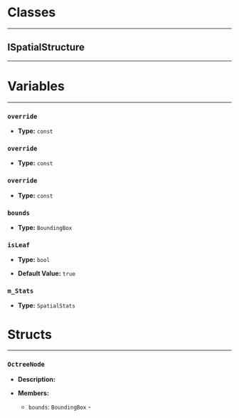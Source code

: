 # Classes
---

## ISpatialStructure
---




# Variables
---

### `override`

- **Type:** `const`



### `override`

- **Type:** `const`



### `override`

- **Type:** `const`



### `bounds`

- **Type:** `BoundingBox`



### `isLeaf`

- **Type:** `bool`

- **Default Value:** `true`



### `m_Stats`

- **Type:** `SpatialStats`




# Structs
---

### `OctreeNode`

- **Description:** 

- **Members:**

  - `bounds`: `BoundingBox` - 


